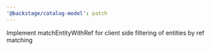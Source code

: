 ```yaml
---
'@backstage/catalog-model': patch
---
```


Implement matchEntityWithRef for client side filtering of entities by ref matching
